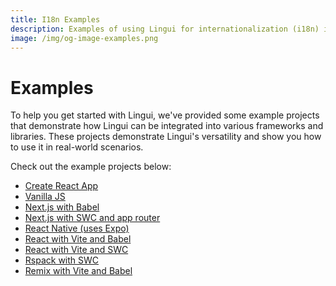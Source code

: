 ```yaml
---
title: I18n Examples
description: Examples of using Lingui for internationalization (i18n) in various frameworks and libraries
image: /img/og-image-examples.png
---
```


# Examples

To help you get started with Lingui, we've provided some example projects that demonstrate how Lingui can be integrated into various frameworks and libraries. These projects demonstrate Lingui's versatility and show you how to use it in real-world scenarios.

Check out the example projects below:

- [Create React App](https://github.com/lingui/js-lingui/tree/main/examples/create-react-app)
- [Vanilla JS](https://github.com/lingui/js-lingui/tree/main/examples/js)
- [Next.js with Babel](https://github.com/lingui/js-lingui/tree/main/examples/nextjs-babel)
- [Next.js with SWC and app router](https://github.com/lingui/js-lingui/tree/main/examples/nextjs-swc)
- [React Native (uses Expo)](https://github.com/lingui/js-lingui/tree/main/examples/react-native)
- [React with Vite and Babel](https://github.com/lingui/js-lingui/tree/main/examples/vite-project-react-babel)
- [React with Vite and SWC](https://github.com/lingui/js-lingui/tree/main/examples/vite-project-react-swc)
- [Rspack with SWC](https://github.com/lingui/js-lingui/tree/main/examples/rspack)
- [Remix with Vite and Babel](https://github.com/lingui/js-lingui/tree/main/examples/remix-vite-babel)
